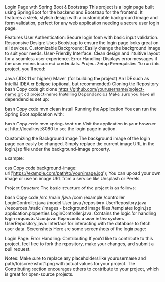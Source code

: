 Login Page with Spring Boot & Bootstrap
This project is a  login page built using Spring Boot for the backend and Bootstrap for the frontend. It features a sleek, stylish design with a customizable background image and form validation, perfect for any web application needing a secure user login page.

Features
User Authentication: Secure login form with basic input validation.
Responsive Design: Uses Bootstrap to ensure the login page looks great on all devices.
Customizable Background: Easily change the background image to suit your needs.
User-Friendly Interface: Clean design and intuitive layout for a seamless user experience.
Error Handling: Displays error messages if the user enters incorrect credentials.
Project Setup
Prerequisites
To run this project, you'll need:

Java (JDK 11 or higher)
Maven (for building the project)
An IDE such as IntelliJ IDEA or Eclipse (optional, but recommended)
Cloning the Repository
bash
Copy code
git clone https://github.com/yourusername/project-name.git
cd project-name
Installing Dependencies
Make sure you have all dependencies set up:

bash
Copy code
mvn clean install
Running the Application
You can run the Spring Boot application with:

bash
Copy code
mvn spring-boot:run
Visit the application in your browser at http://localhost:8080 to see the login page in action.

Customizing the Background Image
The background image of the login page can easily be changed. Simply replace the current image URL in the login.jsp file under the background-image property.

Example:

css
Copy code
background-image: url('https://example.com/path/to/your/image.jpg');
You can upload your own image or use an image URL from a service like Unsplash or Pexels.

Project Structure
The basic structure of the project is as follows:

bash
Copy code
/src
    /main
        /java
            /com
                /example
                    /controller
                        LoginController.java
                    /model
                        User.java
                    /repository
                        UserRepository.java
        /resources
            /static
                /images
                    - background image files
            /templates
                login.jsp
            application.properties
LoginController.java: Contains the logic for handling login requests.
User.java: Represents a user in the system.
UserRepository.java: Interface for interacting with the database to fetch user data.
Screenshots
Here are some screenshots of the login page:

Login Page:
Error Handling:
Contributing
If you'd like to contribute to this project, feel free to fork the repository, make your changes, and submit a pull request.

Notes:
Make sure to replace any placeholders like yourusername and path/to/screenshot1.png with actual values for your project.
The Contributing section encourages others to contribute to your project, which is great for open-source projects.
